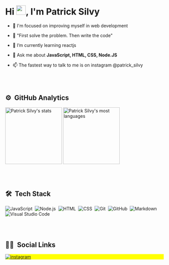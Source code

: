 <h1 align="left">Hi <img src="https://raw.githubusercontent.com/kaueMarques/kaueMarques/master/hi.gif" width="30px">, I'm Patrick Silvy</h1>

- 🚀 I'm focused on improving myself in web development

- 🔭 "First solve the problem. Then write the code"

- 🌱  I’m currently learning reactjs

- 💬 Ask me about **JavaScript, HTML, CSS, Node.JS**

- 📫 The fastest way to talk to me is on instagram @patrick_silvy

<br><br>

## ⚙️ &nbsp;GitHub Analytics

<p align="left">
<img height="180em" src="https://github-readme-stats.vercel.app/api?username=patricksilvy&show_icons=true&theme=vision-friendly-dark" alt="Patrick Silvy's stats"/>
<img height="180em" src="https://github-readme-stats.vercel.app/api/top-langs/?username=patricksilvy&layout=compact&theme=vision-friendly-dark" alt="Patrick Silvy's most languages"/>
</p>

<br><br>

## 🛠 &nbsp;Tech Stack

![JavaScript](https://img.shields.io/badge/-JavaScript-05122A?style=flat&logo=javascript)&nbsp;
![Node.js](https://img.shields.io/badge/-Node.js-05122A?style=flat&logo=node.js)&nbsp;
![HTML](https://img.shields.io/badge/-HTML-05122A?style=flat&logo=HTML5)&nbsp;
![CSS](https://img.shields.io/badge/-CSS-05122A?style=flat&logo=CSS3&logoColor=1572B6)&nbsp;
![Git](https://img.shields.io/badge/-Git-05122A?style=flat&logo=git)&nbsp;
![GitHub](https://img.shields.io/badge/-GitHub-05122A?style=flat&logo=github)&nbsp;
![Markdown](https://img.shields.io/badge/-Markdown-05122A?style=flat&logo=markdown)&nbsp;
![Visual Studio Code](https://img.shields.io/badge/-Visual%20Studio%20Code-05122A?style=flat&logo=visual-studio-code&logoColor=007ACC)&nbsp;

<br><br>

## 👦🏻 &nbsp;Social Links

<p align="left" style="background:yellow">
<a href="https://instagram.com/patrick_silvy" target="_blank">
 <img align="center" src="https://img.shields.io/badge/-patrick_silvy-05122A?style=flat&logo=instagram" alt="instagram"/>
</a>
</p>
